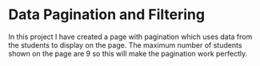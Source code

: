 # Data Pagination and Filtering
In this project I have created a page with pagination which uses data from the students to display on the page. The maximum number of students shown on the page are 9 so this will make the pagination work perfectly.
